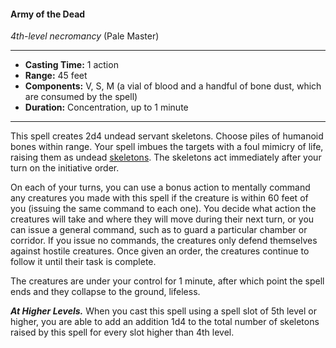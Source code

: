 #### Army of the Dead
*4th-level necromancy* (Pale Master)
___
- **Casting Time:** 1 action
- **Range:** 45 feet
- **Components:** V, S, M (a vial of blood and a handful of bone dust, which are consumed by the spell)
- **Duration:** Concentration, up to 1 minute
---
This spell creates 2d4 undead servant skeletons. Choose piles of humanoid bones within range. Your spell imbues the targets with a foul mimicry of life, raising them as undead [skeletons](../../Creatures/Skeleton.md). The skeletons act immediately after your turn on the initiative order.

On each of your turns, you can use a bonus action to mentally command any creatures you made with this spell if the creature is within 60 feet of you (issuing the same command to each one). You decide what action the creatures will take and where they will move during their next turn, or you can issue a general command, such as to guard a particular chamber or corridor. If you issue no commands, the creatures only defend themselves against hostile creatures. Once given an order, the creatures continue to follow it until their task is complete.

The creatures are under your control for 1 minute, after which point the spell ends and they collapse to the ground, lifeless.

***At Higher Levels.*** When you cast this spell using a spell slot of 5th level or higher, you are able to add an addition 1d4 to the total number of skeletons raised by this spell for every slot higher than 4th level.
